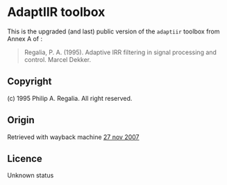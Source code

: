 # AdaptIIR toolbox

This is the upgraded (and last) public version of the `adaptiir` toolbox from Annex A of :

> Regalia, P. A. (1995). Adaptive IRR filtering in signal processing and control. Marcel Dekker. 

## Copyright

(c) 1995 Philip A. Regalia. All right reserved.   

## Origin

Retrieved with wayback machine [27 nov 2007](https://web.archive.org/web/20071127035427/http://www-public.int-evry.fr/~regalia/adapiir/)   

## Licence

Unknown status   

